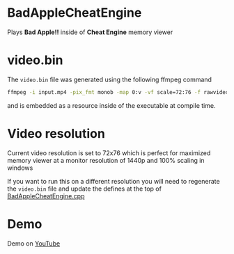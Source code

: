 # BadAppleCheatEngine

Plays **Bad Apple!!** inside of **Cheat Engine** memory viewer

# video.bin

The `video.bin` file was generated using the following ffmpeg command
```bash
ffmpeg -i input.mp4 -pix_fmt monob -map 0:v -vf scale=72:76 -f rawvideo -y video.bin
```
and is embedded as a resource inside of the executable at compile time.

# Video resolution

Current video resolution is set to 72x76 which is perfect for maximized memory viewer at a monitor resolution of 1440p and 100% scaling in windows

If you want to run this on a different resolution you will need to regenerate the `video.bin` file and update the defines at the top of [BadAppleCheatEngine.cpp](./BadAppleCheatEngine.cpp)

# Demo

Demo on [YouTube](https://youtu.be/B1NtVP7PIIk)

